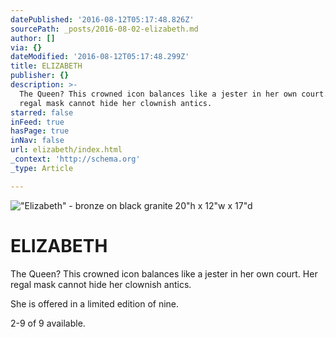 ```yaml
---
datePublished: '2016-08-12T05:17:48.826Z'
sourcePath: _posts/2016-08-02-elizabeth.md
author: []
via: {}
dateModified: '2016-08-12T05:17:48.299Z'
title: ELIZABETH
publisher: {}
description: >-
  The Queen? This crowned icon balances like a jester in her own court. Her
  regal mask cannot hide her clownish antics.
starred: false
inFeed: true
hasPage: true
inNav: false
url: elizabeth/index.html
_context: 'http://schema.org'
_type: Article

---
```

!["Elizabeth" - bronze on black granite                                                               20"h x 12"w x 17"d](https://s3-us-west-2.amazonaws.com/the-grid-img/p/cd9865ccb2553bfde1689ea27eeb8d23f655d7bc.jpg)

# **ELIZABETH**

The Queen? This crowned icon balances like a jester in her own court. Her regal mask cannot hide her clownish antics.

She is offered in a limited edition of nine.

2-9 of 9 available.